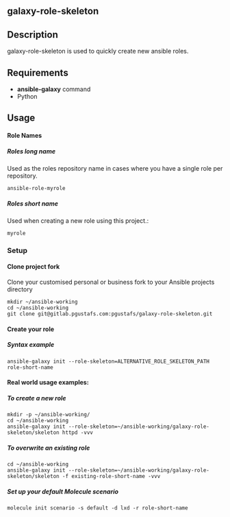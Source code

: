 ## galaxy-role-skeleton

## Description

galaxy-role-skeleton is used to quickly create new ansible roles.

## Requirements

- **ansible-galaxy** command
- Python

## Usage

#### Role Names

##### Roles long name

Used as the roles repository name in cases where you have a single role per repository.

```shell
ansible-role-myrole
```

##### Roles short name

Used when creating a new role using this project.:

```shell
myrole
```

### Setup

#### Clone project fork

Clone your customised personal or business fork to your Ansible projects directory

```shell
mkdir ~/ansible-working
cd ~/ansible-working
git clone git@gitlab.pgustafs.com:pgustafs/galaxy-role-skeleton.git
```

#### Create your role

##### Syntax example

```shell
ansible-galaxy init --role-skeleton=ALTERNATIVE_ROLE_SKELETON_PATH role-short-name
```

#### Real world usage examples:

##### To create a new role

```shell
mkdir -p ~/ansible-working/
cd ~/ansible-working
ansible-galaxy init --role-skeleton=~/ansible-working/galaxy-role-skeleton/skeleton httpd -vvv
```

##### To overwrite an existing role

```shell
cd ~/ansible-working
ansible-galaxy init --role-skeleton=~/ansible-working/galaxy-role-skeleton/skeleton -f existing-role-short-name -vvv
```

##### Set up your default Molecule scenario

```shell
molecule init scenario -s default -d lxd -r role-short-name
```